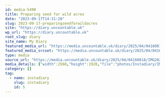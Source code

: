 ```yaml
---
id: media-5490
title: Preparing seed for wild acres
date: "2023-09-17T14:31:28"
slug: 2023-09-17-preparingseedforwildacres
site: "https://diary.uncountable.uk"
wp_url: "https://diary.uncountable.uk"
root_slug: diary
site_name: My Diary
featured_media_url: "https://media.uncountable.uk/diary/2025/04/04160818/IMG20230917153128-scaled.webp"
featured_media_srcset: "https://media.uncountable.uk/diary/2025/04/04160818/IMG20230917153128-300x225.webp 300w, https://media.uncountable.uk/diary/2025/04/04160818/IMG20230917153128-1024x768.webp 1024w, https://media.uncountable.uk/diary/2025/04/04160818/IMG20230917153128-150x150.webp 150w, https://media.uncountable.uk/diary/2025/04/04160818/IMG20230917153128-640x480.webp 640w, https://media.uncountable.uk/diary/2025/04/04160818/IMG20230917153128-scaled.webp 2560w"
type: media
source_url: "https://media.uncountable.uk/diary/2025/04/04160818/IMG20230917153128-scaled.webp"
media_details: {"width":2560,"height":1920,"file":"photos/Instadiary/IMG20230917153128-scaled.webp","filesize":210064,"sizes":{"medium":{"file":"IMG20230917153128-300x225.webp","width":300,"height":225,"filesize":15894,"mime_type":"image/webp","source_url":"https://media.uncountable.uk/diary/2025/04/04160818/IMG20230917153128-300x225.webp"},"large":{"file":"IMG20230917153128-1024x768.webp","width":1024,"height":768,"filesize":76192,"mime_type":"image/webp","source_url":"https://media.uncountable.uk/diary/2025/04/04160818/IMG20230917153128-1024x768.webp"},"thumbnail":{"file":"IMG20230917153128-150x150.webp","width":150,"height":150,"filesize":7022,"mime_type":"image/webp","source_url":"https://media.uncountable.uk/diary/2025/04/04160818/IMG20230917153128-150x150.webp"},"mobwidth":{"file":"IMG20230917153128-640x480.webp","width":640,"height":480,"filesize":43252,"mime_type":"image/webp","source_url":"https://media.uncountable.uk/diary/2025/04/04160818/IMG20230917153128-640x480.webp"},"full":{"file":"IMG20230917153128-scaled.webp","width":2560,"height":1920,"mime_type":"image/webp","source_url":"https://media.uncountable.uk/diary/2025/04/04160818/IMG20230917153128-scaled.webp"}},"image_meta":{"aperture":"0","credit":"","camera":"","caption":"","created_timestamp":"0","copyright":"","focal_length":"0","iso":"0","shutter_speed":"0","title":"","orientation":"0","keywords":[]},"original_image":"IMG20230917153128.webp"}
category: []
tag:
  - name: instadiary
    slug: instadiary
    id: 5
---
```


